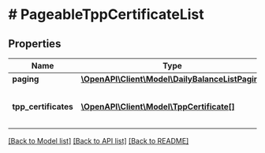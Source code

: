 # # PageableTppCertificateList

## Properties

Name | Type | Description | Notes
------------ | ------------- | ------------- | -------------
**paging** | [**\OpenAPI\Client\Model\DailyBalanceListPaging**](DailyBalanceListPaging.md) |  |
**tpp_certificates** | [**\OpenAPI\Client\Model\TppCertificate[]**](TppCertificate.md) | &lt;strong&gt;Type:&lt;/strong&gt; TppCertificate&lt;br/&gt; List of certificates |

[[Back to Model list]](../../README.md#models) [[Back to API list]](../../README.md#endpoints) [[Back to README]](../../README.md)
